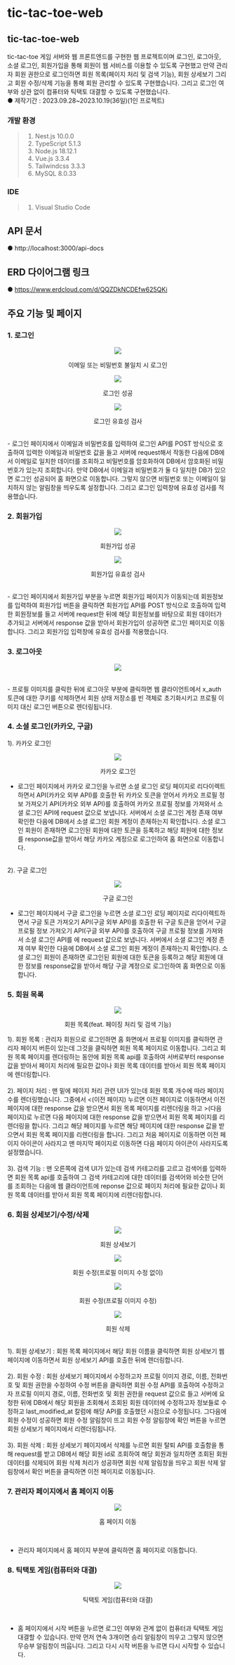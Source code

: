 # tic-tac-toe-web

## tic-tac-toe-web
tic-tac-toe 게임 서버와 웹 프론트엔드를 구현한 웹 프로젝트이며 로그인, 로그아웃, 소셜 로그인, 회원가입을 통해 회원이 웹 서비스를 이용할 수 있도록 구현했고 만약 관리자 회원 권한으로 로그인하면 회원 목록(페이지 처리 및 검색 기능), 회원 상세보기 그리고 회원 수정/삭제 기능을 통해 회원 관리할 수 있도록 구현했습니다. 그리고 로그인 여부와 상관 없이 컴퓨터와 틱택토 대결할 수 있도록 구현했습니다.
<br>
● 제작기간 : 2023.09.28~2023.10.19(36일)(1인 프로젝트)

### 개발 환경
> 1. Nest.js 10.0.0<br/>
> 2. TypeScript 5.1.3<br/>
> 3. Node.js 18.12.1<br/>
> 4. Vue.js 3.3.4<br/>
> 5. Tailwindcss 3.3.3<br/>
> 6. MySQL 8.0.33

### IDE
> 1. Visual Studio Code<br/>

## API 문서
● http://localhost:3000/api-docs

## ERD 다이어그램 링크
● https://www.erdcloud.com/d/QQZDkNCDEfw625QKi

## 주요 기능 및 페이지
### 1. 로그인
<p align="center"><img src="https://github.com/seongchangkim/tic-tac-toe-web/assets/74657556/dbaa54f0-68fa-4561-af6d-cb130dbe52b4"></p>
<p align="center">이메일 또는 비밀번호 불일치 시 로그인</p>

<p align="center"><img src="https://github.com/seongchangkim/tic-tac-toe-web/assets/74657556/6b60e2c3-8dca-4358-ab58-b764af2052dd"></p>
<p align="center">로그인 성공</p>

<p align="center"><img src="https://github.com/seongchangkim/tic-tac-toe-web/assets/74657556/0fd1f2ab-2f97-4ec4-aec9-ab70b048a502"></p>
<p align="center">로그인 유효성 검사</p>

<br/>
- 로그인 페이지에서 이메일과 비밀번호를 입력하여 로그인 API를 POST 방식으로 호출하여 입력한 이메일과 비밀번호 값을 들고 서버에 request해서 작동한 다음에 DB에서 이메일로 일치한 데이터를 조회하고 비밀번호를 암호화하여 DB에서 암호화된 비밀번호가 있는지 조회합니다. 만약 DB에서 이메일과 비밀번호가 둘 다 일치한 DB가 있으면 로그인 성공되어 홈 화면으로 이동합니다. 그렇지 않으면 비밀번호 또는 이메일이 일치하지 않는 알림창을 띄우도록 설정합니다. 그리고 로그인 입력창에 유효성 검사를 적용했습니다.

### 2. 회원가입
<p align="center"><img src="https://github.com/seongchangkim/tic-tac-toe-web/assets/74657556/16abc726-bed4-4146-a05d-bdbef49848f9" /></p>
<p align="center">회원가입 성공</p>

<p align="center"><img src="https://github.com/seongchangkim/tic-tac-toe-web/assets/74657556/95f2b30d-1309-48b4-8b97-884f18f78633" /></p>
<p align="center">회원가입 유효성 검사</p>

<br/>
- 로그인 페이지에서 회원가입 부분을 누르면 회원가입 페이지가 이동되는데 회원정보를 입력하여 회원가입 버튼을 클릭하면 회원가입 API를 POST 방식으로 호출하여 입력한 회원정보를 들고 서버에 request한 뒤에 해당 회원정보를 바탕으로 회원 데이터가 추가되고 서버에서 response 값을 받아서 회원가입이 성공하면 로그인 페이지로 이동합니다. 그리고 회원가입 입력창에 유효성 검사를 적용했습니다.

### 3. 로그아웃
<p align="center"><img src="https://github.com/seongchangkim/tic-tac-toe-web/assets/74657556/36c9dce0-941a-4d7a-89af-3f89f0cbb378" /></p>

<br/>
- 프로필 이미지를 클릭한 뒤에 로그아웃 부분에 클릭하면 웹 클라이언트에서 x_auth 토큰에 대한 쿠키를 삭제하면서 회원 상태 저장소를 빈 객체로 초기화시키고 프로필 이미지 대신 로그인 버튼으로 렌더링됩니다.

### 4. 소셜 로그인(카카오, 구글) 
1). 카카오 로그인
<p align="center"><img src="https://github.com/seongchangkim/tic-tac-toe-web/assets/74657556/e37d39c3-de01-4d1a-811f-c47978324f66" /></p>
<p align="center">카카오 로그인</p>

- 로그인 페이지에서 카카오 로그인을 누르면 소셜 로그인 로딩 페이지로 리다이렉트하면서 API(카카오 외부 API)를 호출한 뒤 카카오 토큰을 얻어서 카카오 프로필 정보 가져오기 API(카카오 외부 API)를 호출하여 카카오 프로필 정보를 가져와서 소셜 로그인 API에 request 값으로 보냅니다. 서버에서 소셜 로그인 계정 존재 여부 확인한 다음에 DB에서 소셜 로그인 회원 계정이 존재하는지 확인합니다. 소셜 로그인 회원이 존재하면 로그인된 회원에 대한 토큰을 등록하고 해당 회원에 대한 정보를 response값을 받아서 해당 카카오 계정으로 로그인하여 홈 화면으로 이동합니다.
<br/><br/>

2). 구글 로그인
<p align="center"><img src="https://github.com/seongchangkim/tic-tac-toe-web/assets/74657556/717a078b-326c-481c-9e6f-ba5520f9df74" /></p>
<p align="center">구글 로그인</p>

- 로그인 페이지에서 구글 로그인을 누르면 소셜 로그인 로딩 페이지로 리다이렉트하면서 구글 토큰 가져오기 API(구글 외부 API)를 호출한 뒤 구글 토큰을 얻어서 구글 프로필 정보 가져오기 API(구글 외부 API)를 호출하여 구글 프로필 정보를 가져와서 소셜 로그인 API를 에 request 값으로 보냅니다. 서버에서 소셜 로그인 계정 존재 여부 확인한 다음에 DB에서 소셜 로그인 회원 계정이 존재하는지 확인합니다. 소셜 로그인 회원이 존재하면 로그인된 회원에 대한 토큰을 등록하고 해당 회원에 대한 정보를 response값을 받아서 해당 구글 계정으로 로그인하여 홈 화면으로 이동합니다.

### 5. 회원 목록
<p align="center"><img src="https://github.com/seongchangkim/tic-tac-toe-web/assets/74657556/f48b798b-e721-49c4-83e9-a6092f2fe6af" /></p>
<p align="center">회원 목록(feat. 페이징 처리 및 검색 기능)</p>

1). 회원 목록 : 관리자 회원으로 로그인하면 홈 화면에서 프로필 이미지를 클릭하면 관리자 페이지 버튼이 있는데 그것을 클릭하면 회원 목록 페이지로 이동합니다. 그리고 회원 목록 페이지를 렌더링하는 동안에 회원 목록 api를 호출하여 서버로부터 response 값을 받아서 페이지 처리에 필요한 값이나 회원 목록 데이터를 받아서 회원 목록 페이지에 렌더링합니다.<br /><br />
2). 페이지 처리 : 맨 밑에 페이지 처리 관련 UI가 있는데 회원 목록 개수에 따라 페이지 수를 렌더링했습니다. 그중에서 <(이전 페이지) 누르면 이전 페이지로 이동하면서 이전 페이지에 대한 response 값을 받으면서 회원 목록 페이지를 리렌더링을 하고 >(다음 페이지)로 누르면 다음 페이지에 대한 response 값을 받으면서 회원 목록 페이지를 리렌더링을 합니다. 그리고 해당 페이지를 누르면 해당 페이지에 대한 response 값을 받으면서 회원 목록 페이지를 리렌더링을 합니다. 그리고 처음 페이지로 이동하면 이전 페이지 아이콘이 사라지고 맨 마지막 페이지로 이동하면 다음 페이지 아이콘이 사라지도록 설정했습니다.<br /><br />
3). 검색 기능 : 맨 오른쪽에 검색 UI가 있는데 검색 카테고리를 고르고 검색어를 입력하면 회원 목록 api를 호출하여 그 검색 카테고리에 대한 데이터를 검색어와 비슷한 단어를 조회하는 다음에 웹 클라이언트에 reponse 값으로 페이지 처리에 필요한 값이나 회원 목록 데이터를 받아서 회원 목록 페이지에 리렌더링합니다.

### 6. 회원 상세보기/수정/삭제
<p align="center"><img src="https://github.com/seongchangkim/tic-tac-toe-web/assets/74657556/714bd832-d4da-4d3f-88e2-6b294a62e225" /></p>
<p align="center">회원 상세보기</p>

<p align="center"><img src="https://github.com/seongchangkim/tic-tac-toe-web/assets/74657556/bee8709b-eb60-4396-b9f2-cb43d494b3c3" /></p>
<p align="center">회원 수정(프로필 이미지 수정 없이)</p>

<p align="center"><img src="https://github.com/seongchangkim/tic-tac-toe-web/assets/74657556/30a917fd-d8de-476f-bb3e-156c12f14442" /></p>
<p align="center">회원 수정(프로필 이미지 수정)</p>

<p align="center"><img src="https://github.com/seongchangkim/tic-tac-toe-web/assets/74657556/78d79314-6637-425e-a236-393313c1da7d" /></p>
<p align="center">회원 삭제</p>

<br/>
1). 회원 상세보기 : 회원 목록 페이지에서 해당 회원 이름을 클릭하면 회원 상세보기 웹 페이지에 이동하면서 회원 상세보기 API를 호출한 뒤에 렌더링합니다. <br /><br />
2). 회원 수정 : 회원 상세보기 페이지에서 수정하고자 프로필 이미지 경로, 이름, 전화번호 및 회원 권한을 수정하여 수정 버튼을 클릭하면 회원 수정 API를 호출하여 수정하고자 프로필 이미지 경로, 이름, 전화번호 및 회원 권한을 request 값으로 들고 서버에 요청한 뒤에 DB에서 해당 회원을 조회해서 조회된 회원 데이터에 수정하고자 정보들로 수정하고 last_modified_at 칼럼에 해당 API를 호출했던 시점으로 수정됩니다. 그다음에 회원 수정이 성공하면 회원 수정 알림창이 뜨고 회원 수정 알림창에 확인 버튼을 누르면 회원 상세보기 페이지에서 리렌더링됩니다. <br /><br />
3). 회원 삭제 : 회원 상세보기 페이지에서 삭제를 누르면 회원 탈퇴 API를 호출함을 통해 request를 받고 DB에서 해당 회원 id로 조회하여 해당 회원과 일치하면 조회된 회원 데이터를 삭제되어 회원 삭제 처리가 성공하면 회원 삭제 알림창을 띄우고 회원 삭제 알림창에서 확인 버튼을 클릭하면 이전 페이지로 이동됩니다.

### 7. 관리자 페이지에서 홈 페이지 이동
<p align="center"><img src="https://github.com/seongchangkim/tic-tac-toe-web/assets/74657556/aa3cbd8e-7cd2-40bb-8eb3-d15ce267cee1" /></p>
<p align="center">홈 페이지 이동</p>
<br/>

- 관리자 페이지에서 홈 페이지 부분에 클릭하면 홈 페이지로 이동합니다.

### 8. 틱택토 게임(컴퓨터와 대결)
<p align="center"><img src="https://github.com/seongchangkim/tic-tac-toe-web/assets/74657556/648f71f7-e42e-43f7-b578-19431ba917b4" /></p>
<p align="center">틱택토 게임(컴퓨터와 대결)</p>
<br/>

- 홈 페이지에서 시작 버튼을 누르면 로그인 여부와 관계 없이 컴퓨터과 틱택토 게임 대결할 수 있습니다. 만약 먼저 연속 3개이면 승리 알림창이 띄우고 그렇지 않으면 무승부 알림창이 띄웁니다. 그리고 다시 시작 버튼을 누르면 다시 시작할 수 있습니다.



